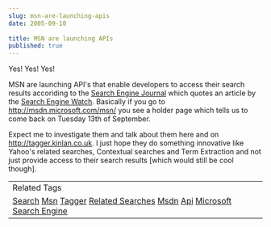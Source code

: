 ```yaml
---
slug: msn-are-launching-apis
date: 2005-09-10
 
title: MSN are launching APIs
published: true
---
```

Yes! Yes! Yes!<p />MSN are launching API's that enable developers to access their search results accoriding to the <a href="http://www.searchenginejournal.com/index.php?p=2178">Search Engine Journal</a> which quotes an article by the <a href="http://blog.searchenginewatch.com/blog/050909-072415">Search Engine Watch</a>.  Basically if you go to <a href="http://msdn.microsoft.com/msn/">http://msdn.microsoft.com/msn/</a> you see a holder page which tells us to come back on Tuesday 13th of September.<p />Expect me to investigate them and talk about them here and on <a href="http://tagger.kinlan.co.uk">http://tagger.kinlan.co.uk</a>.  I just hope they do something innovative like Yahoo's related searches, Contextual searches and Term Extraction and not just provide access to their search results [which would still be cool though].<p /><table class="TechnoratiHead TagHeader">
<tr><td>Related Tags</td></tr>
<tr class="Technorati"><td>
<a href="https://paul.kinlan.me/tags/Search" class="Tag" rel="tag">Search</a> <a href="https://paul.kinlan.me/tags/Msn" class="Tag" rel="tag">Msn</a> <a href="https://paul.kinlan.me/tags/Tagger" class="Tag" rel="tag">Tagger</a> <a href="https://paul.kinlan.me/tags/Related%20Searches" class="Tag" rel="tag">Related Searches</a> <a href="https://paul.kinlan.me/tags/Msdn" class="Tag" rel="tag">Msdn</a> <a href="https://paul.kinlan.me/tags/Api" class="Tag" rel="tag">Api</a> <a href="https://paul.kinlan.me/tags/Microsoft" class="Tag" rel="tag">Microsoft</a> <a href="https://paul.kinlan.me/tags/Search%20Engine" class="Tag" rel="tag">Search Engine</a>
</td></tr>
</table><div class="blogger-post-footer"><img class="posterous_download_image" src="https://blogger.googleusercontent.com/tracker/8109338-112635491045576744?l=www.kinlan.co.uk%2Findex.html" height="1" alt="" width="1" /></div>

